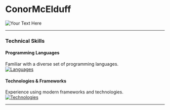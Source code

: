 # ConorMcElduff

![Your Text Here](https://img.shields.io/badge/-MsC%20Computer%20Science-lightgray)

---
### **Technical Skills**

#### **Programming Languages**
Familiar with a diverse set of programming languages.
<br>
[![Languages](https://skillicons.dev/icons?i=python,js,java,ruby,r,html,css,mysql,bash)](https://skillicons.dev)

#### **Technologies & Frameworks**
Experience using modern frameworks and technologies.
<br>
[![Technologies](https://skillicons.dev/icons?i=flask,django,mongodb,nginx,postgres,github)](https://skillicons.dev)

---


